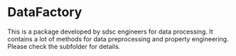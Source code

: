 # DataFactory
This is a package developed by sdsc engineers for data processing. It contains a lot of methods for data preprocessing and property engineering. Please check the subfolder for details.
